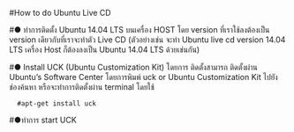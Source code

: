 
#How to do Ubuntu Live CD

#● ทำการติดตั้ง Ubuntu 14.04 LTS บนเครื่อง HOST
   โดย version ที่เราใช้ลงต้องเป็น version เดียวกับที่เราจะทำตัว Live CD (ตัวอย่างเช่น จะทำ Ubuntu live cd version 14.04 LTS เครื่อง Host ก็ต้องลงเป็น Ubuntu 14.04 LTS ด้วยเช่นกัน)
   
#● Install UCK (Ubuntu Customization Kit)
   โดยการ ติดตั้งสามารถ ติดตั้งผ่าน Ubuntu’s Software Center โดยการพิมพ์ uck or Ubuntu Customization Kit ไปยังช่องค้นหา
   หรือจะทำการติดตั้งผ่าน terminal โดยใช้
   
      #apt-get install uck
  
#●ทำการ start UCK 

